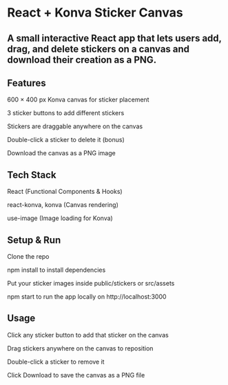 # React + Konva Sticker Canvas
## A small interactive React app that lets users add, drag, and delete stickers on a canvas and download their creation as a PNG.

## Features
600 × 400 px Konva canvas for sticker placement

3 sticker buttons to add different stickers

Stickers are draggable anywhere on the canvas

Double-click a sticker to delete it (bonus)

Download the canvas as a PNG image

## Tech Stack
React (Functional Components & Hooks)

react-konva, konva (Canvas rendering)

use-image (Image loading for Konva)

## Setup & Run
Clone the repo

npm install to install dependencies

Put your sticker images inside public/stickers or src/assets

npm start to run the app locally on http://localhost:3000

## Usage
Click any sticker button to add that sticker on the canvas

Drag stickers anywhere on the canvas to reposition

Double-click a sticker to remove it

Click Download to save the canvas as a PNG file